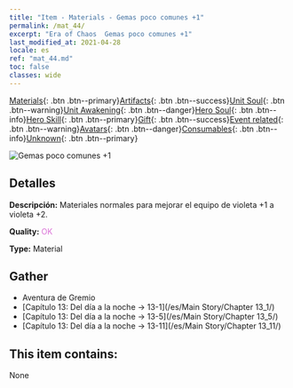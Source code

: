 ```yaml
---
title: "Item - Materials - Gemas poco comunes +1"
permalink: /mat_44/
excerpt: "Era of Chaos  Gemas poco comunes +1"
last_modified_at: 2021-04-28
locale: es
ref: "mat_44.md"
toc: false
classes: wide
---
```

 [Materials](/ItemsES/){: .btn .btn--primary}[Artifacts](/ItemsES/Artifacts/){: .btn .btn--success}[Unit Soul](/ItemsES/UnitSoul/){: .btn .btn--warning}[Unit Awakening](/ItemsES/UnitAwakening/){: .btn .btn--danger}[Hero Soul](/ItemsES/HeroSoul/){: .btn .btn--info}[Hero Skill](/ItemsES/HeroSkill/){: .btn .btn--primary}[Gift](/ItemsES/Gift/){: .btn .btn--success}[Event related](/ItemsES/Events/){: .btn .btn--warning}[Avatars](/ItemsES/Avatars/){: .btn .btn--danger}[Consumables](/ItemsES/Consumables/){: .btn .btn--info}[Unknown](/ItemsES/Unknown/){: .btn .btn--primary}

 ![Gemas poco comunes +1](/images/t/i_cailiao_baoshi2.png)

## Detalles
 **Descripción:** Materiales normales para mejorar el equipo de violeta +1 a violeta +2.

 **Quality:** <span style="color: #DA70D6">OK</span>

 **Type:** Material

## Gather

*    Aventura de Gremio 
*    [Capítulo 13: Del día a la noche -> 13-1](/es/Main Story/Chapter 13_1/) 
*    [Capítulo 13: Del día a la noche -> 13-5](/es/Main Story/Chapter 13_5/) 
*    [Capítulo 13: Del día a la noche -> 13-11](/es/Main Story/Chapter 13_11/) 

## This item contains:

  None


